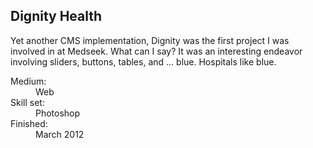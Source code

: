 <section class="details"><h1>Dig­nity Health</h1><p>Yet another CMS imple­men­ta­tion, Dig­nity was the first project I was involved in at Med­seek. What can I say? It was an inter­est­ing endeavor involv­ing slid­ers, but­tons, tables, and ... blue. Hos­pi­tals like&nbsp;blue.</p><dl><dt>Medium:</dt><dd>Web</dd><dt>Skill set:</dt><dd>Pho­to­shop</dd><dt>Fin­ished:</dt><dd>March 2012</dd></dl></section>